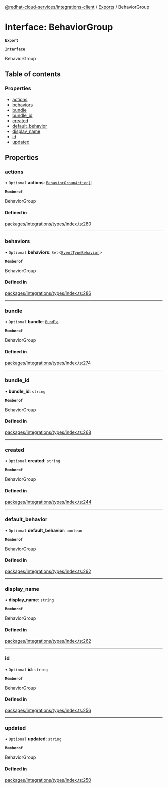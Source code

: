 [@redhat-cloud-services/integrations-client](../README.md) / [Exports](../modules.md) / BehaviorGroup

# Interface: BehaviorGroup

**`Export`**

**`Interface`**

BehaviorGroup

## Table of contents

### Properties

- [actions](BehaviorGroup.md#actions)
- [behaviors](BehaviorGroup.md#behaviors)
- [bundle](BehaviorGroup.md#bundle)
- [bundle\_id](BehaviorGroup.md#bundle_id)
- [created](BehaviorGroup.md#created)
- [default\_behavior](BehaviorGroup.md#default_behavior)
- [display\_name](BehaviorGroup.md#display_name)
- [id](BehaviorGroup.md#id)
- [updated](BehaviorGroup.md#updated)

## Properties

### actions

• `Optional` **actions**: [`BehaviorGroupAction`](BehaviorGroupAction.md)[]

**`Memberof`**

BehaviorGroup

#### Defined in

[packages/integrations/types/index.ts:280](https://github.com/RedHatInsights/javascript-clients/blob/master/packages/integrations/types/index.ts#L280)

___

### behaviors

• `Optional` **behaviors**: `Set`<[`EventTypeBehavior`](EventTypeBehavior.md)\>

**`Memberof`**

BehaviorGroup

#### Defined in

[packages/integrations/types/index.ts:286](https://github.com/RedHatInsights/javascript-clients/blob/master/packages/integrations/types/index.ts#L286)

___

### bundle

• `Optional` **bundle**: [`Bundle`](Bundle.md)

**`Memberof`**

BehaviorGroup

#### Defined in

[packages/integrations/types/index.ts:274](https://github.com/RedHatInsights/javascript-clients/blob/master/packages/integrations/types/index.ts#L274)

___

### bundle\_id

• **bundle\_id**: `string`

**`Memberof`**

BehaviorGroup

#### Defined in

[packages/integrations/types/index.ts:268](https://github.com/RedHatInsights/javascript-clients/blob/master/packages/integrations/types/index.ts#L268)

___

### created

• `Optional` **created**: `string`

**`Memberof`**

BehaviorGroup

#### Defined in

[packages/integrations/types/index.ts:244](https://github.com/RedHatInsights/javascript-clients/blob/master/packages/integrations/types/index.ts#L244)

___

### default\_behavior

• `Optional` **default\_behavior**: `boolean`

**`Memberof`**

BehaviorGroup

#### Defined in

[packages/integrations/types/index.ts:292](https://github.com/RedHatInsights/javascript-clients/blob/master/packages/integrations/types/index.ts#L292)

___

### display\_name

• **display\_name**: `string`

**`Memberof`**

BehaviorGroup

#### Defined in

[packages/integrations/types/index.ts:262](https://github.com/RedHatInsights/javascript-clients/blob/master/packages/integrations/types/index.ts#L262)

___

### id

• `Optional` **id**: `string`

**`Memberof`**

BehaviorGroup

#### Defined in

[packages/integrations/types/index.ts:256](https://github.com/RedHatInsights/javascript-clients/blob/master/packages/integrations/types/index.ts#L256)

___

### updated

• `Optional` **updated**: `string`

**`Memberof`**

BehaviorGroup

#### Defined in

[packages/integrations/types/index.ts:250](https://github.com/RedHatInsights/javascript-clients/blob/master/packages/integrations/types/index.ts#L250)
